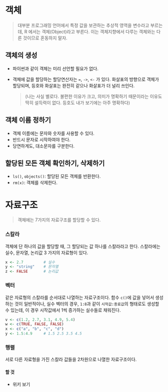 # 객체

> 대부분 프로그래밍 언어에서 특정 값을 보관하는 추상적 영역을 변수라고 부르는데, R 에서는 객체(Object)라고 부른다. 이는 객체지향에서 다루는 객체와는 다른 것이므로 혼동하지 말자. 


## 객체의 생성

- 파이썬과 같이 객체는 미리 선언할 필요가 없다. 
- 객체에 값을 할당하는 할당연산자는 `=`, `->`, `<-` 가 있다. 화살표의 방향으로 객체가 할당되며, 등호와 화살표는 완전히 같으나 화살표가 더 널리 쓰인다. 
	
	> (나는 사실 별로다. 불편한 이유가 크고, 의미가 명확하기 때문이라는 이유도 딱히 설득력이 없다. 등호도 내가 보기에는 아주 명확하다)


## 객체 이름 정하기

- 객체 이름에는 문자와 숫자를 사용할 수 있다.
- 반드시 문자로 시작하여야 한다.
- 당연하게도, 대소문자를 구분한다. 


## 할당된 모든 객체 확인하기, 삭제하기

- `ls()`, `objects()`: 할당된 모든 객체를 반환한다.
- `rm(x)`: 객체를 삭제한다. 




# 자료구조

> 객체에는 7가지의 자료구조를 할당할 수 있다.


### 스칼라

객체에 단 하나의 값을 할당할 때, 그 할당되는 값 하나를 스칼라라고 한다. 스칼라에는 실수, 문자열, 논리값 3 가지의 자료형이 있다. 

```r
x <- 2.7         # 실수
y <- "string"    # 문자열
z <- FALSE       # 논리값
```

### 벡터

같은 자료형의 스칼라를 순서대로 나열하는 자료구조이다. 함수 `c()`에 값을 넣어서 생성하는 것이 일반적이나, 실수 벡터의 경우, `1:8`과 같이 `시작값:종료값`의 형태로도 생성할 수 있는데, 이 경우 시작값에서 1씩 증가하는 실수들로 채워진다. 

```r
v <- c(1.2, 2.7, 3.1, 4.9, 5.4)
w <- c(TRUE, FALSE, FALSE)
x <- c("a", "b", "c", "d")
y <- 1.5:4.9     # 1.5 2.5 3.5 4.5
```

### 행렬

서로 다른 자료형을 가진 스칼라 값들을 2차원으로 나열한 자료구조이다. 





#### 할 것
- 위키 보기